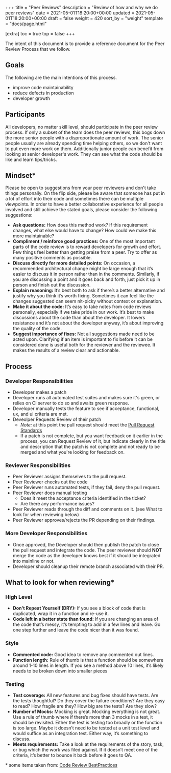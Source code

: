 +++
title = "Peer Reviews"
description = "Review of how and why we do peer reviews"
date = 2021-05-01T18:20:00+00:00
updated = 2021-05-01T18:20:00+00:00
draft = false
weight = 420
sort_by = "weight"
template = "docs/page.html"

[extra]
toc = true
top = false
+++

The intent of this document is to provide a reference document for the Peer
Review Process that we follow.

## Goals

The following are the main intentions of this process.

- improve code maintainability
- reduce defects in production
- developer growth

## Participants

All developers, no matter skill level, should participate in the peer
review process. If only a subset of the team does the peer reviews, this bogs
down the more senior people with a disproportionate amount of work. The senior
people usually are already spending time helping others, so we don't want to put
even more work on them. Additionally junior people can benefit from looking at
senior developer's work. They can see what the code should be like and learn
tips/tricks.

## Mindset*

Please be open to suggestions from your peer reviewers and don't take things
personally. On the flip side, please be aware that someone has put in a lot of
effort into their code and sometimes there can be multiple viewpoints. In order
to have a better collaborative experience for all people involved and still
achieve the stated goals, please consider the following suggestions:

- **Ask questions:** How does this method work? If this requirement changes,
  what else would have to change? How could we make this more maintainable?
- **Compliment / reinforce good practices:** One of the most important parts of
  the code review is to reward developers for growth and effort. Few things feel
  better than getting praise from a peer. Try to offer as many positive
  comments as possible.
- **Discuss directly for more detailed points:** On occasion, a recommended
  architectural change might be large enough that it’s easier to discuss it in
  person rather than in the comments. Similarly, if you are discussing a point
  and it goes back and forth, just pick it up in person and finish out the
  discussion.
- **Explain reasoning:** It’s best both to ask if there’s a better alternative
  and justify why you think it’s worth fixing. Sometimes it can feel like the
  changes suggested can seem nit-picky without context or explanation.
- **Make it about the code:** It’s easy to take notes from code reviews
  personally, especially if we take pride in our work. It’s best to make
  discussions about the code than about the developer. It lowers resistance and
  it’s not about the developer anyway, it’s about improving the quality of the
  code.
- **Suggest importance of fixes:** Not all suggestions made need to be acted
  upon. Clarifying if an item is important to fix before it can be considered
  done is useful both for the reviewer and the reviewee. It makes the results of
  a review clear and actionable.

## Process

### Developer Responsibilities

- Developer makes a patch
- Developer runs all automated test suites and makes sure it's green, or
  relies on CI server to do so and awaits green response.
- Developer manually tests the feature to see if acceptance, functional, ux,
  and ui criteria are met.
- Deveolper Requests Review of their patch
	- *Note:* at this point the pull request should meet the [Pull Request Standards](/docs/standards/pull-request)
    - If a patch is not complete, but you want feedback on it earlier in the
      process, you can Request Review of it, but indicate clearly in the title
      and description that the patch is not complete and not ready to be
      merged and what you're looking for feedback on.

### Reviewer Responsibilities

- Peer Reviewer assigns themselves to the pull request.
- Peer Reviewer checks out the code
- Peer Reviewer runs automated tests, if they fail, deny the pull request.
- Peer Reviewer does manual testing
    - Does it meet the acceptance criteria identified in the ticket?
    - Are there any performance issues?
- Peer Reviewer reads through the diff and comments on it. (see What to look
  for when reviewing below)
- Peer Reviewer approves/rejects the PR depending on their findings.

### More Developer Responsibilities

- Once approved, the Developer should then publish the patch to close the
  pull request and integrate the code. The peer reviewer should **NOT** merge
  the code as the developer knows best if it should be integrated into mainline
  or not.
- Developer should cleanup their remote branch associated with their PR.

## What to look for when reviewing*

### High Level

- **Don't Repeat Yourself (DRY):** If you see a block of code that is
  duplicated, wrap it in a function and re-use it.
- **Code left in a better state than found:** If you are changing an area of the
  code that’s messy, it’s tempting to add in a few lines and leave. Go one step
  further and leave the code nicer than it was found.

### Style

- **Commented code:** Good idea to remove any commented out lines.
- **Function length:** Rule of thumb is that a function should be somewhere
  around 1-10 lines in length. If you see a method above 10 lines, it’s likely
  needs to be broken down into smaller pieces
 
### Testing

- **Test coverage:** All new features and bug fixes should have tests. Are the
  tests thoughtful? Do they cover the failure conditions? Are they easy to read?
  How fragile are they? How big are the tests? Are they slow?
- **Number of Mocks:** Mocking is great. Mocking everything is not great. Use a
  rule of thumb where if there’s more than 3 mocks in a test, it should be
  revisited. Either the test is testing too broadly or the function is too
  large. Maybe it doesn’t need to be tested at a unit test level and would
  suffice as an integration test. Either way, it’s something to discuss.
- **Meets requirements:** Take a look at the requirements of the story, task, or
  bug which the work was filed against. If it doesn’t meet one of the criteria,
  it’s better to bounce it back before it goes to QA.

\* some items taken from: [Code Review BestPractices](http://kevinlondon.com/2015/05/05/code-review-best-practices.html)

